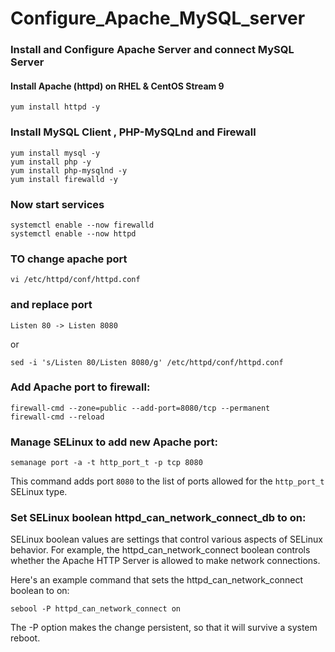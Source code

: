 # Configure_Apache_MySQL_server

### Install and Configure Apache Server and connect MySQL Server

#### Install Apache (httpd) on RHEL & CentOS Stream 9

```
yum install httpd -y
```

### Install MySQL Client , PHP-MySQLnd and Firewall

```
yum install mysql -y
yum install php -y
yum install php-mysqlnd -y
yum install firewalld -y
```

### Now start services

```
systemctl enable --now firewalld
systemctl enable --now httpd
```

### TO change apache port

```
vi /etc/httpd/conf/httpd.conf
```

### and replace port

```
Listen 80 -> Listen 8080
```

or

```
sed -i 's/Listen 80/Listen 8080/g' /etc/httpd/conf/httpd.conf
```

### Add Apache port to firewall:

```
firewall-cmd --zone=public --add-port=8080/tcp --permanent
firewall-cmd --reload

```

### Manage SELinux to add new Apache port:

```
semanage port -a -t http_port_t -p tcp 8080
```

This command adds port `8080` to the list of ports allowed for the `http_port_t` SELinux type.

### Set SELinux boolean httpd_can_network_connect_db to on:

SELinux boolean values are settings that control various aspects of SELinux behavior. For example, the httpd_can_network_connect boolean controls whether the Apache HTTP Server is allowed to make network connections.

Here's an example command that sets the httpd_can_network_connect boolean to on:

```
sebool -P httpd_can_network_connect on
```

The -P option makes the change persistent, so that it will survive a system reboot.
